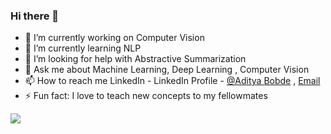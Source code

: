 ### Hi there 👋



- 🔭 I’m currently working on Computer Vision
- 🌱 I’m currently learning NLP
- 🤔 I’m looking for help with Abstractive Summarization
- 💬 Ask me about Machine Learning, Deep Learning , Computer Vision
- 📫 How to reach me LinkedIn -   LinkedIn Profile - [@Aditya Bobde](https://www.linkedin.com/in/aditya-bobde/ ) , [Email ](adityabobde19@gmail.com)
- ⚡ Fun fact: I love to teach new concepts to my fellowmates
 <img src = "https://github-readme-stats.vercel.app/api?username=Adi-19&&show_icons=true&title_color=ffffff&icon_color=bb2acf&text_color=daf7dc&bg_color=151515">
